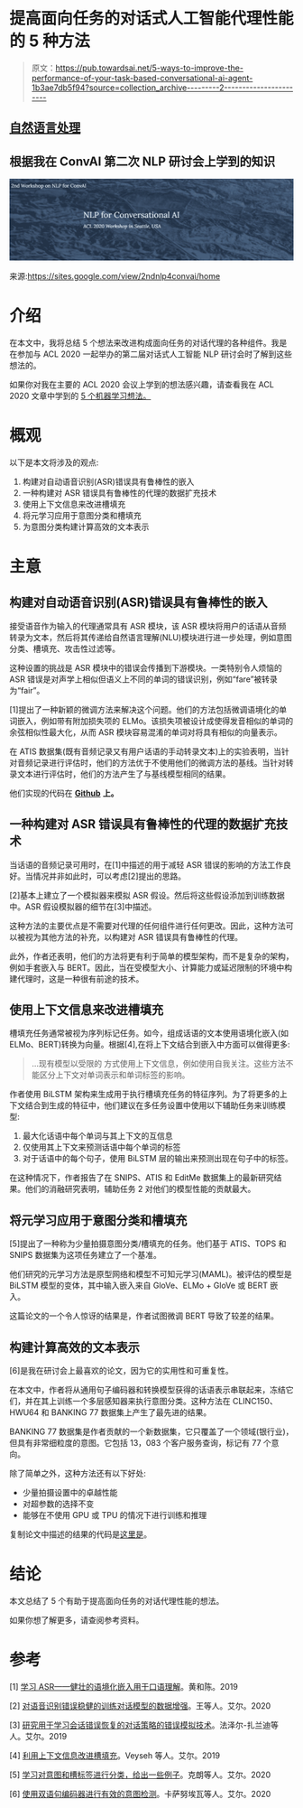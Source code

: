 # 提高面向任务的对话式人工智能代理性能的 5 种方法

> 原文：<https://pub.towardsai.net/5-ways-to-improve-the-performance-of-your-task-based-conversational-ai-agent-1b3ae7db5f94?source=collection_archive---------2----------------------->

## [自然语言处理](https://towardsai.net/p/category/nlp)

## 根据我在 ConvAI 第二次 NLP 研讨会上学到的知识

![](img/56f632517ea02ec7c643b578d75995c0.png)

来源:https://sites.google.com/view/2ndnlp4convai/home

# 介绍

在本文中，我将总结 5 个想法来改进构成面向任务的对话代理的各种组件。我是在参加与 ACL 2020 一起举办的第二届对话式人工智能 NLP 研讨会时了解到这些想法的。

如果你对我在主要的 ACL 2020 会议上学到的想法感兴趣，请查看我在 ACL 2020 文章中学到的 [5 个机器学习想法。](https://medium.com/towards-artificial-intelligence/5-machine-learning-ideas-i-learned-at-acl-2020-781750387c53)

# 概观

以下是本文将涉及的观点:

1.  构建对自动语音识别(ASR)错误具有鲁棒性的嵌入
2.  一种构建对 ASR 错误具有鲁棒性的代理的数据扩充技术
3.  使用上下文信息来改进槽填充
4.  将元学习应用于意图分类和槽填充
5.  为意图分类构建计算高效的文本表示

# 主意

## 构建对自动语音识别(ASR)错误具有鲁棒性的嵌入

接受语音作为输入的代理通常具有 ASR 模块，该 ASR 模块将用户的话语从音频转录为文本，然后将其传递给自然语言理解(NLU)模块进行进一步处理，例如意图分类、槽填充、攻击性过滤等。

这种设置的挑战是 ASR 模块中的错误会传播到下游模块。一类特别令人烦恼的 ASR 错误是对声学上相似但语义上不同的单词的错误识别，例如“fare”被转录为“fair”。

[1]提出了一种新颖的微调方法来解决这个问题。他们的方法包括微调语境化的单词嵌入，例如带有附加损失项的 ELMo。该损失项被设计成使得发音相似的单词的余弦相似性最大化，从而 ASR 模块容易混淆的单词对将具有相似的向量表示。

在 ATIS 数据集(既有音频记录又有用户话语的手动转录文本)上的实验表明，当针对音频记录进行评估时，他们的方法优于不使用他们的微调方法的基线。当针对转录文本进行评估时，他们的方法产生了与基线模型相同的结果。

他们实现的代码在 [**Github**](https://github.com/MiuLab/SpokenVec) **上。**

## 一种构建对 ASR 错误具有鲁棒性的代理的数据扩充技术

当话语的音频记录可用时，在[1]中描述的用于减轻 ASR 错误的影响的方法工作良好。当情况并非如此时，可以考虑[2]提出的思路。

[2]基本上建立了一个模拟器来模拟 ASR 假设。然后将这些假设添加到训练数据中。ASR 假设模拟器的细节在[3]中描述。

这种方法的主要优点是不需要对代理的任何组件进行任何更改。因此，这种方法可以被视为其他方法的补充，以构建对 ASR 错误具有鲁棒性的代理。

此外，作者还表明，他们的方法将更有利于简单的模型架构，而不是复杂的架构，例如手套嵌入与 BERT。因此，当在受模型大小、计算能力或延迟限制的环境中构建代理时，这是一种很有前途的技术。

## 使用上下文信息来改进槽填充

槽填充任务通常被视为序列标记任务。如今，组成话语的文本使用语境化嵌入(如 ELMo、BERT)转换为向量。根据[4],在将上下文结合到嵌入中方面可以做得更多:

> …现有模型以受限的
> 方式使用上下文信息，例如使用自我关注。这些方法不能区分上下文对单词表示和单词标签的影响。

作者使用 BiLSTM 架构来生成用于执行槽填充任务的特征序列。为了将更多的上下文结合到生成的特征中，他们建议在多任务设置中使用以下辅助任务来训练模型:

1.  最大化话语中每个单词与其上下文的互信息
2.  仅使用其上下文来预测话语中每个单词的标签
3.  对于话语中的每个句子，使用 BiLSTM 层的输出来预测出现在句子中的标签。

在这种情况下，作者报告了在 SNIPS、ATIS 和 EditMe 数据集上的最新研究结果。他们的消融研究表明，辅助任务 2 对他们的模型性能的贡献最大。

## 将元学习应用于意图分类和槽填充

[5]提出了一种称为少量拍摄意图分类/槽填充的任务。他们基于 ATIS、TOPS 和 SNIPS 数据集为这项任务建立了一个基准。

他们研究的元学习方法是原型网络和模型不可知元学习(MAML)。被评估的模型是 BiLSTM 模型的变体，其中输入嵌入来自 GloVe、ELMo + GloVe 或 BERT 嵌入。

这篇论文的一个令人惊讶的结果是，作者试图微调 BERT 导致了较差的结果。

## 构建计算高效的文本表示

[6]是我在研讨会上最喜欢的论文，因为它的实用性和可重复性。

在本文中，作者将从通用句子编码器和转换模型获得的话语表示串联起来，冻结它们，并在其上训练一个多层感知器来执行意图分类。这种方法在 CLINC150、HWU64 和 BANKING 77 数据集上产生了最先进的结果。

BANKING 77 数据集是作者贡献的一个新数据集，它只覆盖了一个领域(银行业)，但具有非常细粒度的意图。它包括 13，083 个客户服务查询，标记有 77 个意向。

除了简单之外，这种方法还有以下好处:

*   少量拍摄设置中的卓越性能
*   对超参数的选择不变
*   能够在不使用 GPU 或 TPU 的情况下进行训练和推理

复制论文中描述的结果的代码是[这里是](https://github.com/PolyAI-LDN/polyai-models/tree/master/intent_detection)。

# 结论

本文总结了 5 个有助于提高面向任务的对话代理性能的想法。

如果你想了解更多，请查阅参考资料。

# 参考

[1] [学习 ASR——健壮的语境化嵌入用于口语理解](https://arxiv.org/abs/1909.10861)。黄和陈。2019

[2] [对语音识别错误稳健的训练对话模型的数据增强](https://arxiv.org/abs/2006.05635)。王等人。艾尔。2020

[3] [研究用于学习会话错误恢复的对话策略的错误模拟技术](https://arxiv.org/abs/1911.03378)。法泽尔-扎兰迪等人。艾尔。2019

[4] [利用上下文信息改进槽填充](https://arxiv.org/abs/1911.01680)。Veyseh 等人。艾尔。2019

[5] [学习对意图和槽标签进行分类，给出一些例子](https://arxiv.org/abs/2004.10793)。克朗等人。艾尔。2020

[6] [使用双语句编码器进行有效的意图检测](https://arxiv.org/abs/2003.04807)。卡萨努埃瓦等人。艾尔。2020